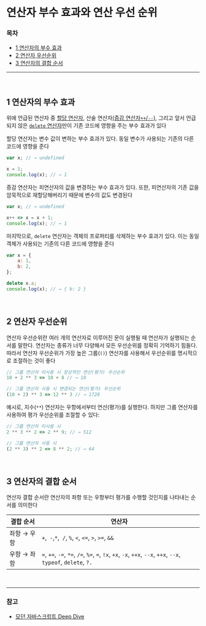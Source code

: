 # 연산자 부수 효과와 연산 우선 순위

### 목차

- [1 연산자의 부수 효과](#1-연산자의-부수-효과)
- [2 연산자 우선순위](#2-연산자-우선순위)
- [3 연산자의 결합 순서](#3-연산자의-결합-순서)

***

<br>

## 1 연산자의 부수 효과

위에 언급된 연산자 중 [할당 연산자](), 산술 연산자[(증감 연산자`++`/`--`)](), 그리고 앞서 언급되지 않은 [`delete` 연산자]()만이 기존 코드에 영향을 주는 부수 효과가 있다

할당 연산자는 변수 값이 변하는 부수 효과가 있다. 동일 변수가 사용되는 기존의 다른 코드에 영향을 준다

```jsx
var x; // → undefined

x = 1; 
console.log(x); // → 1
```

증감 연산자는 피연산자의 값을 변경하는 부수 효과가 있다. 또한, 피연산자의 기존 값을 암묵적으로 재할당해버리기 때문에 변수의 값도 변경된다

```jsx
var x; // → undefined

x++ => x = x + 1;
console.log(x); // → 1
```

마지막으로, `delete` 연산자는 객체의 프로퍼티를 삭제하는 부수 효과가 있다. 이는 동일 객체가 사용되는 기존의 다른 코드에 영향을 준다

```jsx
var x = {
	a: 1,
	b: 2,
}; 

delete x.a; 
console.log(x); // → { b: 2 }
```

<br>

## 2 연산자 우선순위

연산자 우선순위란 여러 개의 연산자로 이루어진 문이 실행될 때 연산자가 실행되는 순서를 말한다. 연산자는 종류가 너무 다양해서 모든 우선순위를 정확히 기억하기 힘들다. 따라서 연산자 우선순위가 가장 높은 그룹(`()`) 연산자를 사용해서 우선순위를 명시적으로 조절하는 것이 좋다

```jsx
// 그룹 연산자 미사용 시 정상적인 연산(평가) 우선순위
10 + 2 ** 3 => 10 + 8 // → 18

// 그룹 연산자 사용 시 변경되는 연산(평가) 우선순위
(10 + 2) ** 3 => 12 ** 3 // → 1728
```

예시로, 지수(`**`) 연산자는 우항에서부터 연산(평가)를 실행한다. 하지만 그룹 연산자를 사용하여 평가 우선순위를 조절할 수 있다:

```jsx
// 그룹 연산자 미사용 시
2 ** 3 ** 2 => 2 ** 9; // → 512

// 그룹 연산자 사용 시
(2 ** 3) ** 2 => 8 ** 2; // → 64
```

<br>

## 3 연산자의 결합 순서

연산자 결합 순서란 연산자의 좌항 또는 우항부터 평가를 수행할 것인지를 나타내는 순서를 의미한다

| 결합 순서   | 연산자                                                       |
| ----------- | ------------------------------------------------------------ |
| 좌항 → 우항 | `+`,` -`,`*`,` /`, `%`, `<`, `<=`, `>`, `>=`, `&&`           |
| 우항 → 좌항 | `=`, `+=`, `-=`, `*=`, `/=`, `%=`, `=`, `!x`, `+x`, `-x`, `++x`, `--x`, `++x`, `--x`, `typeof`, `delete`, `?.` |

<br>

***

### 참고

- [모던 자바스크립트 Deep Dive](http://www.yes24.com/Product/Goods/92742567)